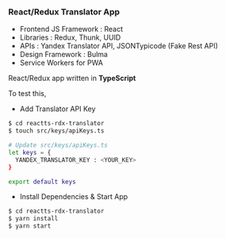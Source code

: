 ### React/Redux Translator App

 - Frontend JS Framework : React
 - Libraries :  Redux, Thunk, UUID
 - APIs : Yandex Translator API, JSONTypicode (Fake Rest API)
 - Design Framework : Bulma
 - Service Workers for PWA
 
React/Redux app written in **TypeScript**

To test this, 

 - Add Translator API Key

```sh
$ cd reactts-rdx-translator
$ touch src/keys/apiKeys.ts

# Update src/keys/apiKeys.ts
let keys = {
  YANDEX_TRANSLATOR_KEY : <YOUR_KEY>
}

export default keys
```

 - Install Dependencies & Start App
```sh
$ cd reactts-rdx-translator
$ yarn install
$ yarn start
```